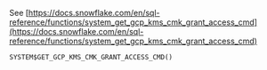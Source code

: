 See [https://docs.snowflake.com/en/sql-reference/functions/system_get_gcp_kms_cmk_grant_access_cmd](https://docs.snowflake.com/en/sql-reference/functions/system_get_gcp_kms_cmk_grant_access_cmd)
```
SYSTEM$GET_GCP_KMS_CMK_GRANT_ACCESS_CMD()
```
